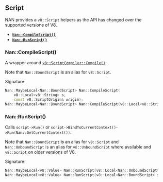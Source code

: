 




























<extoc></extoc>

## Script

NAN provides a `v8::Script` helpers as the API has changed over the supported versions of V8.

 - <a href="#api_nan_compile_script"><b><code>Nan::CompileScript()</code></b></a>
 - <a href="#api_nan_run_script"><b><code>Nan::RunScript()</code></b></a>


<a name="api_nan_compile_script"></a>
### Nan::CompileScript()

A wrapper around [`v8::ScriptCompiler::Compile()`](https://v8docs.nodesource.com/node-8.16/da/da5/classv8_1_1_script_compiler.html#a93f5072a0db55d881b969e9fc98e564b).

Note that `Nan::BoundScript` is an alias for `v8::Script`.

Signature:

```c++
Nan::MaybeLocal<Nan::BoundScript> Nan::CompileScript(
    v8::Local<v8::String> s,
    const v8::ScriptOrigin& origin);
Nan::MaybeLocal<Nan::BoundScript> Nan::CompileScript(v8::Local<v8::String> s);
```


<a name="api_nan_run_script"></a>
### Nan::RunScript()

Calls `script->Run()` or `script->BindToCurrentContext()->Run(Nan::GetCurrentContext())`.

Note that `Nan::BoundScript` is an alias for `v8::Script` and `Nan::UnboundScript` is an alias for `v8::UnboundScript` where available and `v8::Script` on older versions of V8.

Signature:

```c++
Nan::MaybeLocal<v8::Value> Nan::RunScript(v8::Local<Nan::UnboundScript> script)
Nan::MaybeLocal<v8::Value> Nan::RunScript(v8::Local<Nan::BoundScript> script) 
```
